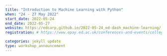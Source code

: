 ```yaml
---
title: "Introduction to Machine Learning with Python"
when: "24 - 27 May 2022"
start_date: 2022-05-24
end_date: 2022-05-27
website: https://edcarp.github.io/2022-05-24_ed-dash_machine-learning/
registration: # https://www.epay.ed.ac.uk/conferences-and-events/college-of-medicine-and-veterinary-medicine/school-of-molecular-genetic-and-population-health-sciences/igc/machine-learning-may-22

categories: jekyll update
type: workshop_announcement
---
```


